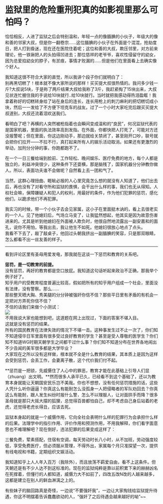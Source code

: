 # 监狱里的危险重刑犯真的如影视里那么可怕吗？

恰恰相反，人进了监狱之后会特别温和，年轻一点的像腼腆的小伙子，年级大的像和善的邻家大叔，但是你一翻卷宗……这位腼腆的小伙子在外面是个混混，抢劫度日，把人打到昏迷，现在还在医院住着呢；这位和善的大叔，欺压邻里，对方前来理论，他一铁锹把人的头拍得凹进去；那位慈祥的老爷爷，喜欢性侵留守的幼女，因为总爱掐幼女的脖子，有淤痕，事情才败漏的……但是他们在里面看上去确实像个好人。  

我知道这很不符合大家的直觉，所以我讲个段子你们就明白了：  
别再黑切糕了！根本就不像大家所说的那样！买买提大叔很热情的。我问多少钱一斤?大叔说5块，于是称了两斤结果大叔给我称了3斤，我赶紧掏了15块出来，大叔见状连忙握住我的手说给10块就行..给10块就行。当时就把我感动得热泪盈眶！我拿着称好的切糕转身给了站在身后的连长，连长用枪上的刺刀麻利的把切糕切成小块，然后一一发给了不方便下坦克车的战友。过了一个小时大家吃完后跟买买提大叔道别，大叔还流着泪欢送我们。  

看明白了吧？再横的人突然被枪指着也会瞬间变成温和的“良民”，何况监狱代表的是国家机器，里面的执法效率高到发指。在外面，你都快把人打死了，可能对方还没报警呢；但在里面，你这边刚动手，那边就给关禁闭了，甚至刚开口吵，联号就会把你们拉开——不拉不行，真打起来所有人的娱乐活动取消。如果还有更激烈的举动，加刑分分钟的事，你跑都跑不了。  

在一个一日三餐给端到脸前、工作轻松、晚间娱乐、医疗免费的地方，每个人都是独立的，利益冲突很少，这种条件下还耍横，那是脑残了，国家机器分分钟教你做人。所以，表面功夫谁不会做呢？自然看上去一团和气了。  

当然，这群心理扭曲、睚眦必报的人心里究竟怎么想的就没有人知道了，他们出去后，再也没有了对看守所和监狱的畏惧，会干出什么样的事，我们也无从得知。人权社会嘛，保障嫌疑人和犯人的权利，用最好的条件，作为他们犯罪的惩罚，感化他们，以跪求他们不再犯罪。  

我实习的时候，带一个小伙子去会见家属，这小子在里面挺木讷的，看上去很老实的一个人。见了他媳妇后，气场立马变了，让我猛然想起，他其实是因为故意伤害进来的。尤其是听到他媳妇在外面被人欺负时，他很自然地流露出一副安嘉和的面孔，说你不用怕，等我出去，我让他生不如死。他媳妇很放心地点了点头。  
我看不下去了，敲了敲桌子，他回过头朝我挤出一副腼腆的笑容，只是那双眼睛，怎么都看不出一丝友善的样子。  

---------------------------------------------------------------------------------  
看到评论区里有圣母用爱发电，那我就在这谈一下惩罚和教育的关系吧。  

**惩罚，是一切教育的前提。**  
没有惩罚，再好的教育都是空口放屁。我知道这句话听起来政治不正确，那我举个例子好了。  
知乎用户的受教育程度普遍比较高，假如把所有的知乎用户组成一个社会，里面没有法律，没有警察。那么……  
那些整天晒大胸、秀美腿的分分钟被强奸你信不信？那些平日里有矛盾的有机会一定把对方弄死你信不信？  
不信的话我们来做个小测试：  
![](https://pic4.zhimg.com/50/86b8699d5c7ee364d64d2902991c0fea_b.jpg)  
不用我说大家也能想到吧，这道题在网上出现过，下面的答案不堪入目。  
这就是没有惩罚的结果。  
所有的国民教育在法律失效的情况下不堪一击。这种事发生过不止一次了，你们知不知道侵华日军里面有很多受过良好教育的学生？甚至是受人尊敬的医学生？你们知不知道WG时期天朝学生之间都干过什么事？你们知不知道分布在世界各地闹出不少丑闻的美军很多都是大学毕业？  
大家现在之所以没有这样做，根本就不全是什么教育的结果，其本质上是因为这样会受到惩罚，会丢工作，会妻离子散，这个代价我们付不起。  

**惩罚是一把锁，先威慑住了人心中的罪恶，教育才能在此基础上引导人们显（zhuang）出文明。**然而很多人承平已久，已经看不到这个基础了，还以为教育本身就能让天朝国安民乐岂不美哉。你也不想想，没有任何惩罚措施的话，这些人凭什么听你逼逼？你真这么有能耐怎么没孤身一人把侵略者的军队劝回去？你真这么有能耐，跟人发生纠纷时报什么警，怎么不以理服人，让对面拱手而降？很多圣母就是那只大摇大摆的狐狸，总觉得百兽都怕自己，却不考虑自己身后站着的老虎，还觉得老虎长得丑，应该去死。  

监狱本身起的就是一个威慑作用，它向全社会表明什么样的犯罪行为会承担什么样的后果。法理学中的指引作用、评价作用和预测作用，不用我解释，你们看字面意思也不难理解吧？现在倒好，违法犯罪的后果变成这样了：  

三餐免费，荤素搭配，住宿有空调，每天劳动时长八小时，从不加班，劳动强度较低，享受免费医疗，但必须服从管理，不得外出，家属每个月只准探望一次，提供有线电视和书籍，定期组织文娱活动。  

我知道知乎上人人年入百万（我除外），而且放荡不羁爱自由，看不上这条件。但天朝还是有不少人达不到这标准的。现在的监狱纯粹是靠以前积累下来的赫赫凶名在死撑着，但懂行的人都知道，威慑力大不如前了，四改五改N改的人越来越多，这都是建立在别人的鲜血淋漓之上的。  

有些妹子的脑回路真是奇怪，一边说“不要强奸我”，一边让大家掏钱给监狱提升待遇，你这不明摆着告诉蠢蠢欲动的人，“强奸了之后待遇会越来越好的呦”~~